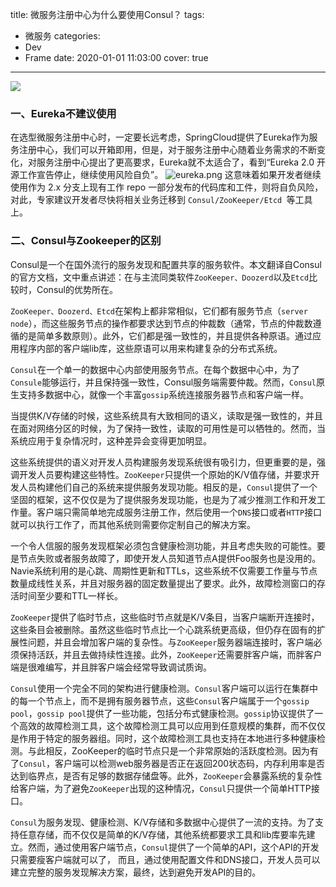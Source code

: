 title: 微服务注册中心为什么要使用Consul？
tags:
  - 微服务
categories:
  - Dev
  - Frame
date: 2020-01-01 11:03:00
cover: true

---

![](http://q6pznk9ej.bkt.clouddn.com/img%20%286%29.jpeg)
<!-- more -->
### 一、Eureka不建议使用

在选型微服务注册中心时，一定要长远考虑，SpringCloud提供了Eureka作为服务注册中心，我们可以开箱即用，但是，对于服务注册中心随着业务需求的不断变化，对服务注册中心提出了更高要求，Eureka就不太适合了，看到“Eureka 2.0 开源工作宣告停止，继续使用风险自负”。
![eureka.png](https://imgconvert.csdnimg.cn/aHR0cHM6Ly91cGxvYWQtaW1hZ2VzLmppYW5zaHUuaW8vdXBsb2FkX2ltYWdlcy8xMjU1MzI0OS04ZjA4NGE5Y2VlMDM0OGM3LnBuZw?x-oss-process=image/format,png)
这意味着如果开发者继续使用作为 2.x 分支上现有工作 repo 一部分发布的代码库和工件，则将自负风险，对此，专家建议开发者尽快将相关业务迁移到 `Consul/ZooKeeper/Etcd `等工具上。
### 二、Consul与Zookeeper的区别

Consul是一个在国外流行的服务发现和配置共享的服务软件。本文翻译自Consul的官方文档，文中重点讲述：在与主流同类软件`ZooKeeper、Doozerd`以及`Etcd`比较时，Consul的优势所在。

`ZooKeeper、Doozerd、Etcd`在架构上都非常相似，它们都有服务节点（`server node`），而这些服务节点的操作都要求达到节点的仲裁数（通常，节点的仲裁数遵循的是简单多数原则）。此外，它们都是强一致性的，并且提供各种原语。通过应用程序内部的客户端lib库，这些原语可以用来构建复杂的分布式系统。

`Consul`在一个单一的数据中心内部使用服务节点。在每个数据中心中，为了`Consule`能够运行，并且保持强一致性，Consul服务端需要仲裁。然而，`Consul`原生支持多数据中心，就像一个丰富`gossip`系统连接服务器节点和客户端一样。

当提供K/V存储的时候，这些系统具有大致相同的语义，读取是强一致性的，并且在面对网络分区的时候，为了保持一致性，读取的可用性是可以牺牲的。然而，当系统应用于复杂情况时，这种差异会变得更加明显。

这些系统提供的语义对开发人员构建服务发现系统很有吸引力，但更重要的是，强调开发人员要构建这些特性。`ZooKeeper`只提供一个原始的K/V值存储，并要求开发人员构建他们自己的系统来提供服务发现功能。相反的是，`Consul`提供了一个坚固的框架，这不仅仅是为了提供服务发现功能，也是为了减少推测工作和开发工作量。客户端只需简单地完成服务注册工作，然后使用一个`DNS`接口或者`HTTP`接口就可以执行工作了，而其他系统则需要你定制自己的解决方案。

一个令人信服的服务发现框架必须包含健康检测功能，并且考虑失败的可能性。要是节点失败或者服务故障了，即使开发人员知道节点A提供Foo服务也是没用的。Navie系统利用的是心跳、周期性更新和TTLs，这些系统不仅需要工作量与节点数量成线性关系，并且对服务器的固定数量提出了要求。此外，故障检测窗口的存活时间至少要和TTL一样长。

`ZooKeeper`提供了临时节点，这些临时节点就是K/V条目，当客户端断开连接时，这些条目会被删除。虽然这些临时节点比一个心跳系统更高级，但仍存在固有的扩展性问题，并且会增加客户端的复杂性。与`ZooKeeper`服务器端连接时，客户端必须保持活跃，并且去做持续性连接。此外，`ZooKeeper`还需要胖客户端，而胖客户端是很难编写，并且胖客户端会经常导致调试质询。

`Consul`使用一个完全不同的架构进行健康检测。`Consul`客户端可以运行在集群中的每一个节点上，而不是拥有服务器节点，这些`Consul`客户端属于一个`gossip pool`，`gossip pool`提供了一些功能，包括分布式健康检测。`gossip`协议提供了一个高效的故障检测工具，这个故障检测工具可以应用到任意规模的集群，而不仅仅是作用于特定的服务器组。同时，这个故障检测工具也支持在本地进行多种健康检测。与此相反，ZooKeeper的临时节点只是一个非常原始的活跃度检测。因为有了`Consul`，客户端可以检测web服务器是否正在返回200状态码，内存利用率是否达到临界点，是否有足够的数据存储盘等。此外，`ZooKeeper`会暴露系统的复杂性给客户端，为了避免`ZooKeeper`出现的这种情况，`Consul`只提供一个简单HTTP接口。

`Consul`为服务发现、健康检测、K/V存储和多数据中心提供了一流的支持。为了支持任意存储，而不仅仅是简单的K/V存储，其他系统都要求工具和lib库要率先建立。然而，通过使用客户端节点，`Consul`提供了一个简单的API，这个API的开发只需要瘦客户端就可以了， 而且，通过使用配置文件和DNS接口，开发人员可以建立完整的服务发现解决方案，最终，达到避免开发API的目的。

